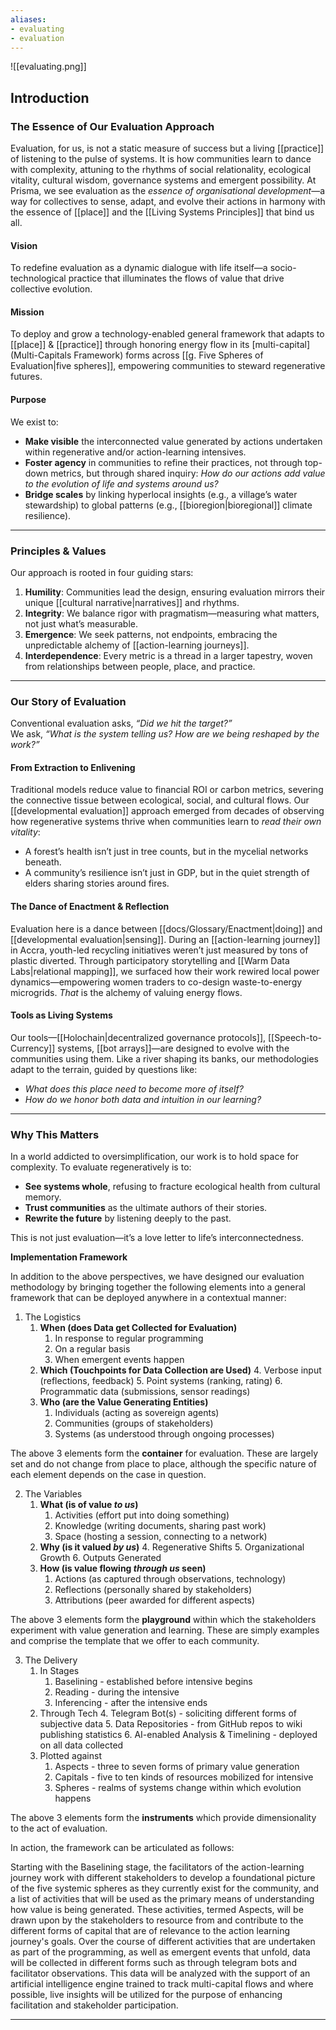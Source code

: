 ```yaml
---
aliases:
- evaluating
- evaluation
---
```


![[evaluating.png]]

## **Introduction**  
### **The Essence of Our Evaluation Approach**  
Evaluation, for us, is not a static measure of success but a living [[practice]] of listening to the pulse of systems. It is how communities learn to dance with complexity, attuning to the rhythms of social relationality, ecological vitality, cultural wisdom, governance systems and emergent possibility. At Prisma, we see evaluation as the *essence of organisational development*—a way for collectives to sense, adapt, and evolve their actions in harmony with the essence of [[place]] and the [[Living Systems Principles]] that bind us all. 

#### Vision
To redefine evaluation as a dynamic dialogue with life itself—a socio-technological practice that illuminates the flows of value that drive collective evolution.  

#### Mission
To deploy and grow a technology-enabled general framework that adapts to [[place]] & [[practice]] through honoring energy flow in its [multi-capital](Multi-Capitals Framework) forms across [[g. Five Spheres of Evaluation|five spheres]], empowering communities to steward regenerative futures.  

#### Purpose
We exist to:  
- **Make visible** the interconnected value generated by actions undertaken within regenerative and/or action-learning intensives.  
- **Foster agency** in communities to refine their practices, not through top-down metrics, but through shared inquiry: *How do our actions add value to the evolution of life and systems around us?*  
- **Bridge scales** by linking hyperlocal insights (e.g., a village’s water stewardship) to global patterns (e.g., [[bioregion|bioregional]] climate resilience).  

---

### **Principles & Values**  
Our approach is rooted in four guiding stars:  
1. **Humility**: Communities lead the design, ensuring evaluation mirrors their unique [[cultural narrative|narratives]] and rhythms.  
2. **Integrity**: We balance rigor with pragmatism—measuring what matters, not just what’s measurable.  
3. **Emergence**: We seek patterns, not endpoints, embracing the unpredictable alchemy of [[action-learning journeys]].  
4. **Interdependence**: Every metric is a thread in a larger tapestry, woven from relationships between people, place, and practice.  

---

### **Our Story of Evaluation**  
Conventional evaluation asks, *“Did we hit the target?”*  
We ask, *“What is the system telling us? How are we being reshaped by the work?”*  

#### **From Extraction to Enlivening**  
Traditional models reduce value to financial ROI or carbon metrics, severing the connective tissue between ecological, social, and cultural flows. Our [[developmental evaluation]] approach emerged from decades of observing how regenerative systems thrive when communities learn to *read their own vitality*:  
- A forest’s health isn’t just in tree counts, but in the mycelial networks beneath.  
- A community’s resilience isn’t just in GDP, but in the quiet strength of elders sharing stories around fires.  

#### **The Dance of Enactment & Reflection**  
Evaluation here is a dance between [[docs/Glossary/Enactment|doing]] and [[developmental evaluation|sensing]]. During an [[action-learning journey]] in Accra, youth-led recycling initiatives weren’t just measured by tons of plastic diverted. Through participatory storytelling and [[Warm Data Labs|relational mapping]], we surfaced how their work rewired local power dynamics—empowering women traders to co-design waste-to-energy microgrids. *That* is the alchemy of valuing energy flows.  

#### **Tools as Living Systems**  
Our tools—[[Holochain|decentralized governance protocols]], [[Speech-to-Currency]] systems, [[bot arrays]]—are designed to evolve with the communities using them. Like a river shaping its banks, our methodologies adapt to the terrain, guided by questions like:  
- *What does this place need to become more of itself?*  
- *How do we honor both data and intuition in our learning?*  

---

### **Why This Matters**  
In a world addicted to oversimplification, our work is to hold space for complexity. To evaluate regeneratively is to:  
- **See systems whole**, refusing to fracture ecological health from cultural memory.  
- **Trust communities** as the ultimate authors of their stories.  
- **Rewrite the future** by listening deeply to the past.  

This is not just evaluation—it’s a love letter to life’s interconnectedness.  

**Implementation Framework**

In addition to the above perspectives, we have designed our evaluation methodology by bringing together the following elements into a general framework that can be deployed anywhere in a contextual manner:

1. The Logistics
	1. **When (does Data get Collected for Evaluation)**
		1. In response to regular programming
		2. On a regular basis
		3. When emergent events happen
	2. **Which (Touchpoints for Data Collection are Used)**
		4. Verbose input (reflections, feedback)
		5. Point systems (ranking, rating)
		6. Programmatic data (submissions, sensor readings)
	3. **Who (are the Value Generating Entities)**
		1. Individuals (acting as sovereign agents)
		2. Communities (groups of stakeholders)
		3. Systems (as understood through ongoing processes)

The above 3 elements form the **container** for evaluation. These are largely set and do not change from place to place, although the specific nature of each element depends on the case in question.

2. The Variables
	1. **What (is of value *to us*)**
		1. Activities (effort put into doing something)
		2. Knowledge (writing documents, sharing past work)
		3. Space (hosting a session, connecting to a network)
	2. **Why (is it valued *by us*)**
		4. Regenerative Shifts
		5. Organizational Growth
		6. Outputs Generated
	3. **How (is value flowing *through us* seen)**
		1. Actions (as captured through observations, technology)
		2. Reflections (personally shared by stakeholders)
		3. Attributions (peer awarded for different aspects)


The above 3 elements form the **playground** within which the stakeholders experiment with value generation and learning. These are simply examples and comprise the template that we offer to each community.

3. The Delivery
	1. In Stages
		1. Baselining - established before intensive begins
		2. Reading - during the intensive
		3. Inferencing - after the intensive ends
	2. Through Tech
		4. Telegram Bot(s) - soliciting different forms of subjective data
		5. Data Repositories - from GitHub repos to wiki publishing statistics
		6. AI-enabled Analysis & Timelining - deployed on all data collected
	3. Plotted against
		1. Aspects - three to seven forms of primary value generation 
		2. Capitals - five to ten kinds of resources mobilized for intensive
		3. Spheres - realms of systems change within which evolution happens

The above 3 elements form the **instruments** which provide dimensionality to the act of evaluation.

In action, the framework can be articulated as follows:

Starting with the Baselining stage, the facilitators of the action-learning journey work with different stakeholders to develop a foundational picture of the five systemic spheres as they currently exist for the community, and a list of activities that will be used as the primary means of understanding how value is being generated. These activities, termed Aspects, will be drawn upon by the stakeholders to resource from and contribute to the different forms of capital that are of relevance to the action learning journey's goals. Over the course of different activities that are undertaken as part of the programming, as well as emergent events that unfold, data will be collected in different forms such as through telegram bots and facilitator observations. This data will be analyzed with the support of an artificial intelligence engine trained to track multi-capital flows and where possible, live insights will be utilized for the purpose of enhancing facilitation and stakeholder participation.

---
